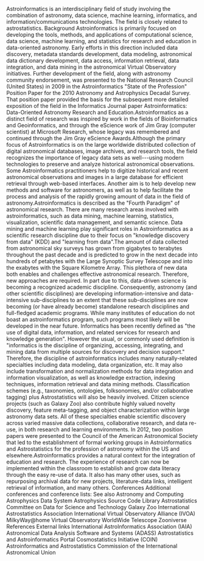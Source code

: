 Astroinformatics is an interdisciplinary field of study involving the
combination of astronomy, data science, machine learning, informatics,
and information/communications technologies. The field is closely
related to astrostatistics. Background Astroinformatics is primarily
focused on developing the tools, methods, and applications of
computational science, data science, machine learning, and statistics
for research and education in data-oriented astronomy. Early efforts in
this direction included data discovery, metadata standards development,
data modeling, astronomical data dictionary development, data access,
information retrieval, data integration, and data mining in the
astronomical Virtual Observatory initiatives. Further development of the
field, along with astronomy community endorsement, was presented to the
National Research Council (United States) in 2009 in the
Astroinformatics \"State of the Profession\" Position Paper for the 2010
Astronomy and Astrophysics Decadal Survey. That position paper provided
the basis for the subsequent more detailed exposition of the field in
the Informatics Journal paper Astroinformatics: Data-Oriented Astronomy
Research and Education.Astroinformatics as a distinct field of research
was inspired by work in the fields of Bioinformatics and Geoinformatics,
and through the eScience work of Jim Gray (computer scientist) at
Microsoft Research, whose legacy was remembered and continued through
the Jim Gray eScience Awards.Although the primary focus of
Astroinformatics is on the large worldwide distributed collection of
digital astronomical databases, image archives, and research tools, the
field recognizes the importance of legacy data sets as well---using
modern technologies to preserve and analyze historical astronomical
observations. Some Astroinformatics practitioners help to digitize
historical and recent astronomical observations and images in a large
database for efficient retrieval through web-based interfaces. Another
aim is to help develop new methods and software for astronomers, as well
as to help facilitate the process and analysis of the rapidly growing
amount of data in the field of astronomy.Astroinformatics is described
as the \"Fourth Paradigm\" of astronomical research. There are many
research areas involved with astroinformatics, such as data mining,
machine learning, statistics, visualization, scientific data management,
and semantic science. Data mining and machine learning play significant
roles in Astroinformatics as a scientific research discipline due to
their focus on \"knowledge discovery from data\" (KDD) and \"learning
from data\".The amount of data collected from astronomical sky surveys
has grown from gigabytes to terabytes throughout the past decade and is
predicted to grow in the next decade into hundreds of petabytes with the
Large Synoptic Survey Telescope and into the exabytes with the Square
Kilometre Array. This plethora of new data both enables and challenges
effective astronomical research. Therefore, new approaches are required.
In part due to this, data-driven science is becoming a recognized
academic discipline. Consequently, astronomy (and other scientific
disciplines) are developing information-intensive and data-intensive
sub-disciplines to an extent that these sub-disciplines are now becoming
(or have already become) standalone research disciplines and
full-fledged academic programs. While many institutes of education do
not boast an astroinformatics program, such programs most likely will be
developed in the near future. Informatics has been recently defined as
\"the use of digital data, information, and related services for
research and knowledge generation\". However the usual, or commonly used
definition is \"informatics is the discipline of organizing, accessing,
integrating, and mining data from multiple sources for discovery and
decision support.\" Therefore, the discipline of astroinformatics
includes many naturally-related specialties including data modeling,
data organization, etc. It may also include transformation and
normalization methods for data integration and information
visualization, as well as knowledge extraction, indexing techniques,
information retrieval and data mining methods. Classification schemes
(e.g., taxonomies, ontologies, folksonomies, and/or collaborative
tagging) plus Astrostatistics will also be heavily involved. Citizen
science projects (such as Galaxy Zoo) also contribute highly valued
novelty discovery, feature meta-tagging, and object characterization
within large astronomy data sets. All of these specialties enable
scientific discovery across varied massive data collections,
collaborative research, and data re-use, in both research and learning
environments. In 2012, two position papers were presented to the Council
of the American Astronomical Society that led to the establishment of
formal working groups in Astroinformatics and Astrostatistics for the
profession of astronomy within the US and elsewhere.Astroinformatics
provides a natural context for the integration of education and
research. The experience of research can now be implemented within the
classroom to establish and grow data literacy through the easy re-use of
data. It also has many other uses, such as repurposing archival data for
new projects, literature-data links, intelligent retrieval of
information, and many others. Conferences Additional conferences and
conference lists: See also Astronomy and Computing Astrophysics Data
System Astrophysics Source Code Library Astrostatistics Committee on
Data for Science and Technology Galaxy Zoo International Astrostatistics
Association International Virtual Observatory Alliance (IVOA)
MilkyWay@home Virtual Observatory WorldWide Telescope Zooniverse
References External links International AstroInformatics Association
(IAIA) Astronomical Data Analysis Software and Systems (ADASS)
Astrostatistics and Astroinformatics Portal Cosmostatistics Initiative
(COIN) Astroinformatics and Astrostatistics Commission of the
International Astronomical Union
